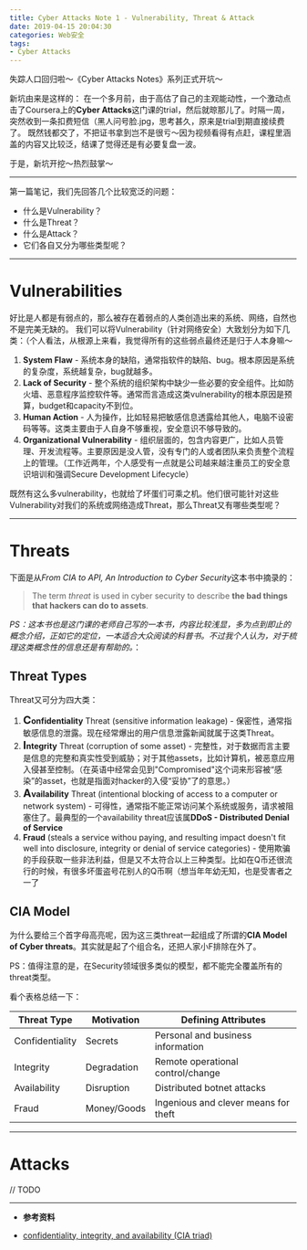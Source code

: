 ```yaml
---
title: Cyber Attacks Note 1 - Vulnerability, Threat & Attack
date: 2019-04-15 20:04:30
categories: Web安全
tags: 
- Cyber Attacks
---
```


失踪人口回归啦～《Cyber Attacks Notes》系列正式开坑～

新坑由来是这样的：
在一个多月前，由于高估了自己的主观能动性，一个激动点击了Coursera上的**Cyber Attacks**这门课的trial，然后就晾那儿了。时隔一周，突然收到一条扣费短信（黑人问号脸.jpg，思考甚久，原来是trial到期直接续费了。
既然钱都交了，不把证书拿到岂不是很亏～因为视频看得有点赶，课程里涵盖的内容又比较泛，结课了觉得还是有必要复盘一波。

于是，新坑开挖～热烈鼓掌～

---

第一篇笔记，我们先回答几个比较宽泛的问题：
* 什么是Vulnerability？
* 什么是Threat？
* 什么是Attack？
* 它们各自又分为哪些类型呢？

<!--more-->
---
# Vulnerabilities

好比是人都是有弱点的，那么被存在着弱点的人类创造出来的系统、网络，自然也不是完美无缺的。
我们可以将Vulnerability（针对网络安全）大致划分为如下几类：（个人看法，从根源上来看，我觉得所有的这些弱点最终还是归于人本身嘛～

1. **System Flaw** - 系统本身的缺陷，通常指软件的缺陷、bug。根本原因是系统的复杂度，系统越复杂，bug就越多。
2. **Lack of Security** - 整个系统的组织架构中缺少一些必要的安全组件。比如防火墙、恶意程序监控软件等。通常而言造成这类vulnerability的根本原因是预算，budget和capacity不到位。
3. **Human Action** - 人为操作，比如轻易把敏感信息透露给其他人，电脑不设密码等等。这类主要由于人自身不够重视，安全意识不够导致的。
4. **Organizational Vulnerability** - 组织层面的，包含内容更广，比如人员管理、开发流程等。主要原因是没人管，没有专门的人或者团队来负责整个流程上的管理。（工作近两年，个人感受有一点就是公司越来越注重员工的安全意识培训和强调Secure Development Lifecycle）

既然有这么多vulnerability，也就给了坏蛋们可乘之机。他们很可能针对这些Vulnerability对我们的系统或网络造成Threat，那么Threat又有哪些类型呢？

---
# Threats

下面是从*From CIA to API, An Introduction to Cyber Security*这本书中摘录的：
> The term *threat* is used in cyber security to describe **the bad things that hackers can do to assets**. 

*PS：这本书也是这门课的老师自己写的一本书，内容比较浅显，多为点到即止的概念介绍，正如它的定位，一本适合大众阅读的科普书。不过我个人认为，对于梳理这类概念性的信息还是有帮助的。*：

## Threat Types
Threat又可分为四大类：
1. **<span style="font-size: 1.2rem">C</span>onfidentiality** Threat (sensitive information leakage)  - 保密性，通常指敏感信息的泄露。现在经常爆出的用户信息泄露新闻就属于这类Threat。
2. **<span style="font-size: 1.2rem">I</span>ntegrity** Threat (corruption of some asset) - 完整性，对于数据而言主要是信息的完整和真实性受到威胁；对于其他assets，比如计算机，被恶意应用入侵甚至控制。（在英语中经常会见到"Compromised"这个词来形容被“感染”的asset，也就是指面对hacker的入侵“妥协”了的意思。）
3. **<span style="font-size: 1.2rem">A</span>vailability** Threat (intentional blocking of access to a computer or network system) - 可得性，通常指不能正常访问某个系统或服务，请求被阻塞住了。最典型的一个availability threat应该属**DDoS - Distributed Denial of Service**
4. **Fraud** (steals a service withou paying, and resulting impact doesn't fit well into disclosure, integrity or denial of service categories) - 使用欺骗的手段获取一些非法利益，但是又不太符合以上三种类型。比如在Q币还很流行的时候，有很多坏蛋盗号花别人的Q币啊（想当年年幼无知，也是受害者之一了

## CIA Model
为什么要给三个首字母高亮呢，因为这三类threat一起组成了所谓的**CIA Model of Cyber threats**。其实就是起了个组合名，还把人家小F排除在外了。

PS：值得注意的是，在Security领域很多类似的模型，都不能完全覆盖所有的threat类型。

看个表格总结一下：

|Threat Type|Motivation|Defining Attributes|
|---|---|---|
|Confidentiality|Secrets|Personal and business information|
|Integrity|Degradation|Remote operational control/change|
|Availability|Disruption|Distributed botnet attacks|
|Fraud|Money/Goods|Ingenious and clever means for theft|

---
# Attacks
// TODO

---

* **参考资料**
* [confidentiality, integrity, and availability (CIA triad)][1]

  [1]: https://whatis.techtarget.com/definition/Confidentiality-integrity-and-availability-CIA


